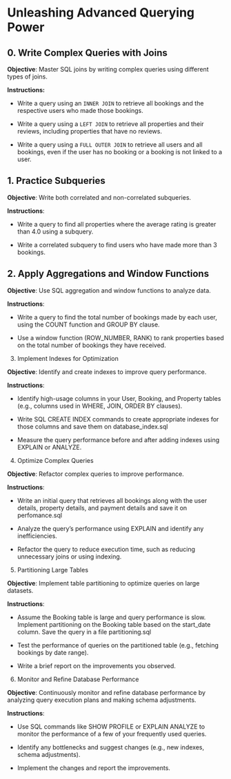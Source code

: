 # Unleashing Advanced Querying Power

## 0. Write Complex Queries with Joins

**Objective**: Master SQL joins by writing complex queries using different types of joins.

**Instructions:**

- Write a query using an `INNER JOIN` to retrieve all bookings and the respective users who made those bookings.

- Write a query using a `LEFT JOIN` to retrieve all properties and their reviews, including properties that have no reviews.

- Write a query using a `FULL OUTER JOIN` to retrieve all users and all bookings, even if the user has no booking or a booking is not linked to a user.

## 1. Practice Subqueries

**Objective**: Write both correlated and non-correlated subqueries.

**Instructions**:

- Write a query to find all properties where the average rating is greater than 4.0 using a subquery.

- Write a correlated subquery to find users who have made more than 3 bookings.

## 2. Apply Aggregations and Window Functions

**Objective**: Use SQL aggregation and window functions to analyze data.

**Instructions**:

- Write a query to find the total number of bookings made by each user, using the COUNT function and GROUP BY clause.

- Use a window function (ROW_NUMBER, RANK) to rank properties based on the total number of bookings they have received.

3. Implement Indexes for Optimization

**Objective**: Identify and create indexes to improve query performance.

**Instructions**:

- Identify high-usage columns in your User, Booking, and Property tables (e.g., columns used in WHERE, JOIN, ORDER BY clauses).

- Write SQL CREATE INDEX commands to create appropriate indexes for those columns and save them on database_index.sql

- Measure the query performance before and after adding indexes using EXPLAIN or ANALYZE.

4. Optimize Complex Queries

**Objective**: Refactor complex queries to improve performance.

**Instructions**:

- Write an initial query that retrieves all bookings along with the user details, property details, and payment details and save it on perfomance.sql

- Analyze the query’s performance using EXPLAIN and identify any inefficiencies.

- Refactor the query to reduce execution time, such as reducing unnecessary joins or using indexing.

5. Partitioning Large Tables

**Objective**: Implement table partitioning to optimize queries on large datasets.

**Instructions**:

- Assume the Booking table is large and query performance is slow. Implement partitioning on the Booking table based on the start_date column. Save the query in a file partitioning.sql

- Test the performance of queries on the partitioned table (e.g., fetching bookings by date range).

- Write a brief report on the improvements you observed.

6. Monitor and Refine Database Performance

**Objective**: Continuously monitor and refine database performance by analyzing query execution plans and making schema adjustments.

**Instructions**:

- Use SQL commands like SHOW PROFILE or EXPLAIN ANALYZE to monitor the performance of a few of your frequently used queries.

- Identify any bottlenecks and suggest changes (e.g., new indexes, schema adjustments).

- Implement the changes and report the improvements.
